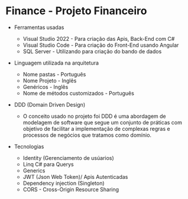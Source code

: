 # Finance - Projeto Financeiro

 * Ferramentas usadas
	* Visual Studio 2022 - Para criação das Apis, Back-End com C#
	* Visual Studio Code - Para criação do Front-End usando Angular
	* SQL Server - Utilizando para criação do bando de dados

 * Linguagem utilizada na arquitetura
	* Nome pastas - Português
	* Nome Projeto - Inglês
	* Genéricos - Inglês
	* Nome de métodos customizados - Português

 * DDD (Domain Driven Design)
	* O conceito usado no projeto foi DDD é uma abordagem de modelagem de software que
	  segue um conjunto de práticas com objetivo de facilitar a implementação de complexas
	  regras e processos de negócios que tratamos como domínio.

 * Tecnologias
	* Identity (Gerenciamento de usúarios)
	* Linq C# para Querys
	* Generics
	* JWT (Json Web Token)/ Apis Autenticadas
	* Dependency injection (Singleton)
	* CORS - Cross-Origin Resource Sharing